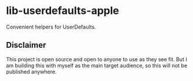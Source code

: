 # lib-userdefaults-apple

Convenient helpers for UserDefaults.

## Disclaimer

This project is open source and open to anyone to use as they see fit.
But I am building this with myself as the main target audience, so this will not be published anywhere.
